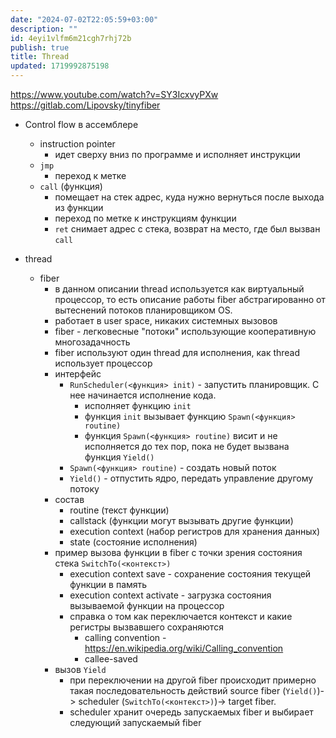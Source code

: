 ```yaml
---
date: "2024-07-02T22:05:59+03:00"
description: ""
id: 4eyi1vlfm6m21cgh7rhj72b
publish: true
title: Thread
updated: 1719992875198
---
```


<https://www.youtube.com/watch?v=SY3IcxvyPXw>
<https://gitlab.com/Lipovsky/tinyfiber>

- Control flow в ассемблере
  - instruction pointer
    - идет сверху вниз по программе и исполняет инструкции
  - `jmp`
    - переход к метке
  - `call` (функция)
    - помещает на стек адрес, куда нужно вернуться после выхода из функции
    - переход по метке к инструкциям функции
    - `ret` снимает адрес с стека, возврат на место, где был вызван `call`

- thread
  - fiber
    - в данном описании thread используется как виртуальный процессор, то есть описание работы fiber абстрагированно от вытеснений потоков планировщиком OS. 
    - работает в user space, никаких системных вызовов
    - fiber - легковесные "потоки" использующие кооперативную многозадачность
    - fiber используют один thread для исполнения, как thread использует процессор
    - интерфейс
      - `RunScheduler(<функция> init)` - запустить планировщик. С нее начинается исполнение кода.
        - исполняет функцию `init`
        - функция `init` вызывает функцию `Spawn(<функция> routine)`
        - функция `Spawn(<функция> routine)` висит и не исполняется до тех пор, пока не будет вызвана функция `Yield()`
      - `Spawn(<функция> routine)` - создать новый поток
      - `Yield()` - отпустить ядро, передать управление другому потоку
    - состав
      - routine (текст функции)
      - callstack (функции могут вызывать другие функции)
      - execution context (набор регистров для хранения данных)
      - state (состояние исполнения)
    - пример вызова функции в fiber с точки зрения состояния стека `SwitchTo(<контекст>)`
      - execution context save - сохранение состояния текущей функции в память
      - execution context activate - загрузка состояния вызываемой функции на процессор
      - справка о том как переключается контекст и какие регистры вызвавшего сохраняются
        - calling convention - <https://en.wikipedia.org/wiki/Calling_convention>
        - callee-saved
    - вызов `Yield`
      - при переключении на другой fiber происходит примерно такая последовательность действий source fiber  (`Yield()`)-> scheduler (`SwitchTo(<контекст>)`)-> target fiber.
      - scheduler хранит очередь запускаемых fiber и выбирает следующий запускаемый fiber 
